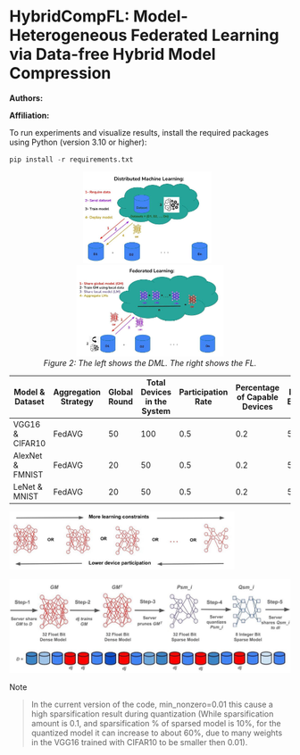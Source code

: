 # HybridCompFL: Model-Heterogeneous Federated Learning via Data-free Hybrid Model Compression

**Authors:**

**Affiliation:**


To run experiments and visualize results, install the required packages using Python (version 3.10 or higher):

```python
pip install -r requirements.txt
```





<p align="center">
  <img src="figures/DML.jpeg" alt="Static Diagram" width="45.5%" style="max-width: 100%; height: auto; margin-right: 2%;">
  <img src="figures/FL.jpeg" alt="Animated Demo" width="52.3%" style="max-width: 100%; height: auto;">
  <em>  <br><be> Figure 2: The left shows the DML. The right shows the FL. </em>
</p>


| Model & Dataset   | Aggregation Strategy | Global Round | Total Devices in the System | Participation Rate | Percentage of Capable Devices | Local Epoch | Batch Size | Optimizer | Learning Rate |
|-------------------|----------------------|--------------|-----------------------------|--------------------|-------------------------------|-------------|------------|-----------|---------------|
| VGG16 & CIFAR10   | FedAVG               | 50           | 100                         | 0.5                | 0.2                           | 5           | 64         | Adam      | 0.001         |
| AlexNet & FMNIST  | FedAVG               | 20           | 50                          | 0.5                | 0.2                           | 5           | 64         | Adam      | 0.001         |
| LeNet & MNIST     | FedAVG               | 20           | 50                          | 0.5                | 0.2                           | 5           | 64         | Adam      | 0.001         |






<img src="figures/model_selection.jpeg" alt="Model Selection" width="80%"/>



![HybridCompFL](figures/HybridCompFL.jpeg)


> [!NOTE]
>
> > In the current version of the code, min_nonzero=0.01 this cause a high sparsification result during quantization (While sparsification amount is 0.1, and sparsification % of sparsed model is 10%, for the quantized model it can increase to about 60%, due to many weights in the VGG16 trained with CIFAR10 to be smaller then 0.01).
